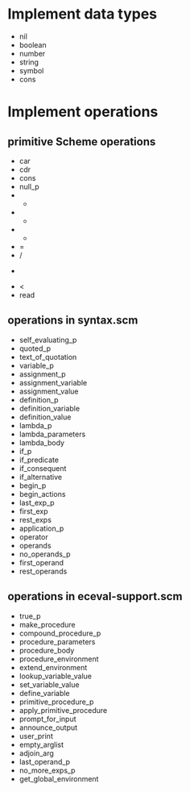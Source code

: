 
# Implement data types

- nil
- boolean
- number
- string
- symbol
- cons

# Implement operations

## primitive Scheme operations

- car
- cdr
- cons
- null_p
- +
- -
- *
- =
- /
- >
- <
- read

## operations in syntax.scm 

- self_evaluating_p
- quoted_p
- text_of_quotation
- variable_p
- assignment_p
- assignment_variable
- assignment_value
- definition_p
- definition_variable
- definition_value
- lambda_p
- lambda_parameters
- lambda_body
- if_p
- if_predicate
- if_consequent
- if_alternative
- begin_p
- begin_actions
- last_exp_p
- first_exp
- rest_exps
- application_p
- operator
- operands
- no_operands_p
- first_operand
- rest_operands

## operations in eceval-support.scm

- true_p
- make_procedure
- compound_procedure_p
- procedure_parameters
- procedure_body
- procedure_environment
- extend_environment
- lookup_variable_value
- set_variable_value
- define_variable
- primitive_procedure_p
- apply_primitive_procedure
- prompt_for_input
- announce_output
- user_print
- empty_arglist
- adjoin_arg
- last_operand_p
- no_more_exps_p
- get_global_environment

